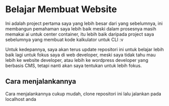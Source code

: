 # Belajar Membuat Website
Ini adalah project pertama saya yang lebih besar dari yang sebelumnya, ini membangun pemahaman saya lebih baik meski dalam prosesnya masih memakai ai untuk center container, itu lebih baik daripada project saya sebelumnya yang membuat kode kalkulator untuk CLI :v

Untuk kedepannya, saya akan terus update repositori ini untuk belajar lebih baik lagi untuk fokus saya di web developer, meski saya tidak tahu mau lebih ke website developer, atau lebih ke wordpress developer yang berbasis CMS, tetapi nanti akan saya tentukan untuk lebih fokus.

## Cara menjalankannya
Cara menjalankannya cukup mudah, clone repositori ini lalu jalankan pada localhost anda

